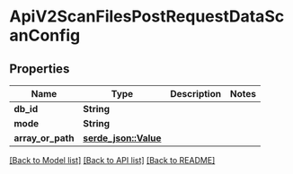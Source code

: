 # ApiV2ScanFilesPostRequestDataScanConfig

## Properties

Name | Type | Description | Notes
------------ | ------------- | ------------- | -------------
**db_id** | **String** |  | 
**mode** | **String** |  | 
**array_or_path** | [**serde_json::Value**](.md) |  | 

[[Back to Model list]](../README.md#documentation-for-models) [[Back to API list]](../README.md#documentation-for-api-endpoints) [[Back to README]](../README.md)


